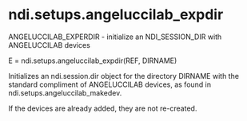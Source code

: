 # ndi.setups.angeluccilab_expdir

  ANGELUCCILAB_EXPERDIR - initialize an NDI_SESSION_DIR with ANGELUCCILAB devices
 
   E = ndi.setups.angeluccilab_expdir(REF, DIRNAME)
 
   Initializes an ndi.session.dir object for the directory
   DIRNAME with the standard compliment of ANGELUCCILAB devices, as
   found in ndi.setups.angeluccilab_makedev.
 
   If the devices are already added, they are not re-created.
